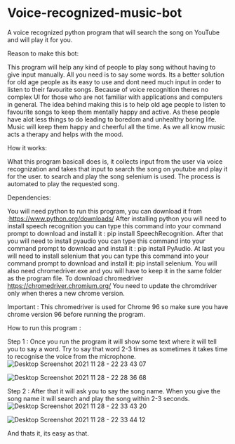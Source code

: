 # Voice-recognized-music-bot
A voice recognized python program that will search the song on YouTube and will play it for you.

Reason to make this bot:

This program will help any kind of people to play song without having to give input manually.
All you need is to say some words.
Its a better solution for old age people as its easy to use and dont need much input in order to listen to their favourite songs.
Because of voice recognition theres no complex UI for those who are not familiar with applications and computers in general.
The idea behind making this is to help old age people to listen to favourite songs to keep them mentally happy and active.
As these people have alot less things to do leading to boredom and unhealthy boring life.
Music will keep them happy and cheerful all the time.
As we all know music acts a therapy and helps with the mood.

How it works:

What this program basicall does is, it collects input from the user via voice recognization and takes that input to search the song on youtube and play it for the user.
to search and play the song selenium is used. The process is automated to play the requested song.
 
Dependencies:

You will need python to run this program, you can download it from :https://www.python.org/downloads/
After installing python you will need to install speech recognition you can type this command into your command prompt to download and install it : pip install SpeechRecognition.
After that you will need to install pyaudio you can type this command into your command prompt to download and install it : pip install PyAudio.
At last you will need to install selenium that you can type this command into your command prompt to download and install it: pip install selenium.
You will also need chromedriver.exe and you will have to keep it in the same folder as the program file. To download chromedriver https://chromedriver.chromium.org/
You need to update the chromdriver only when theres a new chrome version.

Important : This chromedriver is used for Chrome 96 so make sure you have chrome version 96 before running the program.

How to run this program :

Step 1 : Once you run the program it will show some text where it will tell you to say a word.
         Try to say that word 2-3 times as sometimes it takes time to recognise the voice from the microphone.
       ![Desktop Screenshot 2021 11 28 - 22 23 43 07](https://user-images.githubusercontent.com/78537973/143778273-61072072-5934-402f-b8a2-92dee8bf5f01.png)
      
  ![Desktop Screenshot 2021 11 28 - 22 28 36 68](https://user-images.githubusercontent.com/78537973/143778338-53b136a6-966f-4936-9d98-8a524f9adbcb.png)


Step 2 : After that it will ask you to say the song name. When you give the song name it will search and play the song within 2-3 seconds.
![Desktop Screenshot 2021 11 28 - 22 33 43 20](https://user-images.githubusercontent.com/78537973/143778298-539085e6-f64a-4ef1-bd9c-7454f70c78b6.png)

![Desktop Screenshot 2021 11 28 - 22 33 44 12](https://user-images.githubusercontent.com/78537973/143778302-fecc2e1f-3235-4cb5-8df3-72d67d58e3b7.png)

And thats it, its easy as that.
